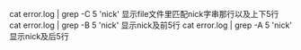 cat error.log | grep -C 5 'nick' 显示file文件里匹配nick字串那行以及上下5行
cat error.log | grep -B 5 'nick' 显示nick及前5行
cat error.log | grep -A 5 'nick' 显示nick及后5行

